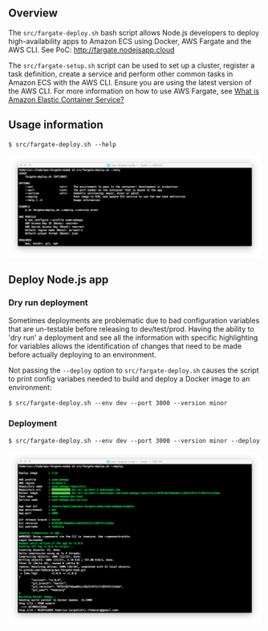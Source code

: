 ## Overview

The `src/fargate-deploy.sh` bash script allows Node.js developers to deploy high-availability apps to Amazon ECS using Docker, AWS Fargate and the AWS CLI. See PoC: http://fargate.nodejsapp.cloud

The `src/fargate-setup.sh` script can be used to set up a cluster, register a task definition, create a service and perform other common tasks in Amazon ECS with the AWS CLI. Ensure you are using the latest version of the AWS CLI. For more information on how to use AWS Fargate, see [What is Amazon Elastic Container Service?](https://docs.aws.amazon.com/AmazonECS/latest/developerguide/Welcome.html)

## Usage information
```
$ src/fargate-deploy.sh --help
```

![](https://raw.githubusercontent.com/fedecarg/aws-fargate-node/master/node-webapp-example/public/images/aws-fargate-usage-info.png)

## Deploy Node.js app

### Dry run deployment
Sometimes deployments are problematic due to bad configuration variables that are un-testable before releasing to dev/test/prod. Having the ability to 'dry run' a deployment and see all the information with specific highlighting for variables allows the identification of changes that need to be made before actually deploying to an environment.

Not passing the `--deploy` option to `src/fargate-deploy.sh` causes the script to print config variabes needed to build and deploy a Docker image to an environment:
```
$ src/fargate-deploy.sh --env dev --port 3000 --version minor
```

### Deployment 
```
$ src/fargate-deploy.sh --env dev --port 3000 --version minor --deploy
```
![](https://raw.githubusercontent.com/fedecarg/aws-fargate-node/master/node-webapp-example/public/images/aws-fargate-deploy.png)
